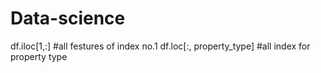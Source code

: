 # Data-science
df.iloc[1,:] #all festures of index no.1
df.loc[:, property_type] #all index for property type
